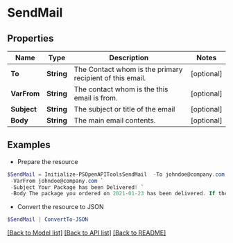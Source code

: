 # SendMail
## Properties

Name | Type | Description | Notes
------------ | ------------- | ------------- | -------------
**To** | **String** | The Contact whom is the primary recipient of this email. | [optional] 
**VarFrom** | **String** | The contact whom is the this email is from. | [optional] 
**Subject** | **String** | The subject or title of the email | [optional] 
**Body** | **String** | The main email contents. | [optional] 

## Examples

- Prepare the resource
```powershell
$SendMail = Initialize-PSOpenAPIToolsSendMail  -To johndoe@company.com `
 -VarFrom johndoe@company.com `
 -Subject Your Package has been Delivered! `
 -Body The package you ordered on 2021-01-23 has been delivered. If the package is broken into many pieces, please blaim someone else.

```

- Convert the resource to JSON
```powershell
$SendMail | ConvertTo-JSON
```

[[Back to Model list]](../README.md#documentation-for-models) [[Back to API list]](../README.md#documentation-for-api-endpoints) [[Back to README]](../README.md)

